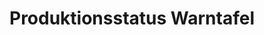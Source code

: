 ---
layout: article
title: Produktionsstatus Warntafel
description: 
  - Dieses template zeigt den aktuellen Status der Produktion an und zeigt bei Fehlern eine deutliche Warnmeldung an. So können Fehler schnell entdeckt und behoben werden.
lang: de
weight: 500
isDraft: false
ref: Production_Status_Alert
category:
  - Produktion
  - Serienfertigung
  - Automobil
  - Warnung
  - Fehlermeldung
image: Production_Status_Alert_DE.png
download: Production_Status_Alert_DE.pbmx
overview_description:
overview_benefits:
overview_data_sources:
---